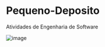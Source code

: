 # Pequeno-Deposito
Atividades de Engenharia de Software








![image](https://user-images.githubusercontent.com/129879125/230271187-8550d25b-4897-42ff-a621-7a1851296a1e.png)
